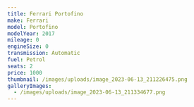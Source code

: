 ```yaml
---
title: Ferrari Portofino
make: Ferrari
model: Portofino
modelYear: 2017
mileage: 0
engineSize: 0
transmission: Automatic
fuel: Petrol
seats: 2
price: 1000
thumbnail: /images/uploads/image_2023-06-13_211226475.png
galleryImages:
  - /images/uploads/image_2023-06-13_211334677.png
---
```

